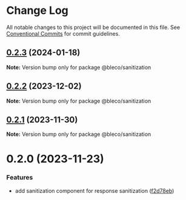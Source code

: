 # Change Log

All notable changes to this project will be documented in this file.
See [Conventional Commits](https://conventionalcommits.org) for commit guidelines.

## [0.2.3](https://github.com/betaly/bleco/compare/@bleco/sanitization@0.2.2...@bleco/sanitization@0.2.3) (2024-01-18)

**Note:** Version bump only for package @bleco/sanitization





## [0.2.2](https://github.com/betaly/bleco/compare/@bleco/sanitization@0.2.1...@bleco/sanitization@0.2.2) (2023-12-02)

**Note:** Version bump only for package @bleco/sanitization





## [0.2.1](https://github.com/betaly/bleco/compare/@bleco/sanitization@0.2.0...@bleco/sanitization@0.2.1) (2023-11-30)

**Note:** Version bump only for package @bleco/sanitization





# 0.2.0 (2023-11-23)


### Features

* add sanitization component for response sanitization ([f2d78eb](https://github.com/betaly/bleco/commit/f2d78eb358cbd6700547c8fbe4fc1018ebc7e3d1))
